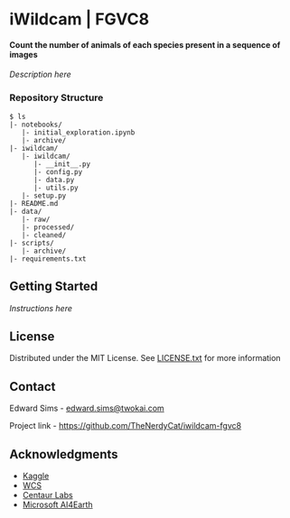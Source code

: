 # iWildcam | FGVC8
#### Count the number of animals of each species present in a sequence of images

*Description here*


### Repository Structure
```
$ ls
|- notebooks/
   |- initial_exploration.ipynb
   |- archive/
|- iwildcam/
   |- iwildcam/
	  |- __init__.py
	  |- config.py
	  |- data.py
	  |- utils.py
   |- setup.py
|- README.md
|- data/
   |- raw/
   |- processed/
   |- cleaned/
|- scripts/
   |- archive/
|- requirements.txt
```

## Getting Started
*Instructions here*


## License
Distributed under the MIT License. See [LICENSE.txt](https://github.com/TheNerdyCat/iwildcam-fgvc8/blob/main/LICENSE) for more information


## Contact
Edward Sims - edward.sims@twokai.com

Project link - https://github.com/TheNerdyCat/iwildcam-fgvc8


## Acknowledgments
 - [Kaggle](https://www.kaggle.com/c/iwildcam2021-fgvc8/overview)
 - [WCS](https://www.wcs.org/)
 - [Centaur Labs](https://www.centaurlabs.com/)
 - [Microsoft AI4Earth](https://www.microsoft.com/en-us/ai/ai-for-earth)
